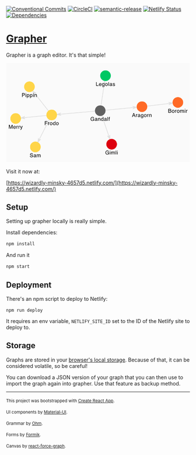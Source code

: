 [![Conventional Commits](https://img.shields.io/badge/Conventional%20Commits-1.0.0-yellow.svg)](https://conventionalcommits.org)
[![CircleCI](https://circleci.com/gh/davidballester/grapher/tree/master.svg?style=svg)](https://circleci.com/gh/davidballester/grapher/tree/master)
[![semantic-release](https://img.shields.io/badge/%20%20%F0%9F%93%A6%F0%9F%9A%80-semantic--release-e10079.svg)](https://github.com/semantic-release/semantic-release)
[![Netlify Status](https://api.netlify.com/api/v1/badges/e682ebfd-e62e-4a58-a194-edac472f7f12/deploy-status)](https://app.netlify.com/sites/wizardly-minsky-4657d5/deploys)
[![Dependencies](https://david-dm.org/davidballester/grapher.svg)](https://david-dm.org/davidballester/grapher.svg)

# [Grapher](https://wizardly-minsky-4657d5.netlify.com/)

Grapher is a graph editor. It's that simple!

[![grapher](assets/grapher-readme.png)](https://wizardly-minsky-4657d5.netlify.com/)

Visit it now at:

[https://wizardly-minsky-4657d5.netlify.com/](https://wizardly-minsky-4657d5.netlify.com/)

## Setup

Setting up grapher locally is really simple.

Install dependencies:

```Bash
npm install
```

And run it

```Bash
npm start
```

## Deployment

There's an npm script to deploy to Netlify:

```
npm run deploy
```

It requires an env variable, `NETLIFY_SITE_ID` set to the ID of the Netlify site to deploy to.

## Storage

Graphs are stored in your [browser's local storage](https://developer.mozilla.org/es/docs/Web/API/Window/localStorage). Because of that, it can be considered volatile, so be careful!

You can download a JSON version of your graph that you can then use to import the graph again into grapher. Use that feature as backup method.

---

<small>This project was bootstrapped with [Create React App](https://github.com/facebook/create-react-app).</small>

<small>UI components by [Material-UI](https://material-ui.com/).</small>

<small>Grammar by [Ohm](https://ohmlang.github.io/).</small>

<small>Forms by [Formik](https://jaredpalmer.com/formik/).</small>

<small>Canvas by [react-force-graph](https://github.com/vasturiano/react-force-graph).</small>
